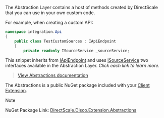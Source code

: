 The Abstraction Layer contains a host of methods created by DirectScale that you can use in your own custom code.

For example, when creating a custom API:

```csharp
namespace integration.Api
{
    public class TestCustomSources : IApiEndpoint
    {
        private readonly ISourceService _sourceService;
```

This snippet inherits from [IApiEndpoint](xref:DirectScale.Disco.Extension.Api.IApiEndpoint) and uses [ISourceService](xref:DirectScale.Disco.Extension.Services.ISourceService) two interfaces available in the Abstraction Layer. *Click each link to learn more.*

> [View Abstractions documentation](xref:DirectScale.Disco.Extension)

The Abstractions is a public NuGet package included with your [Client Extension](https://developers.directscale.com/docs/what-is-the-client-extension).

> [!NOTE] 
> NuGet Package Link: [DirectScale.Disco.Extension.Abstractions](https://www.nuget.org/packages/DirectScale.Disco.Extension.Abstractions/)

